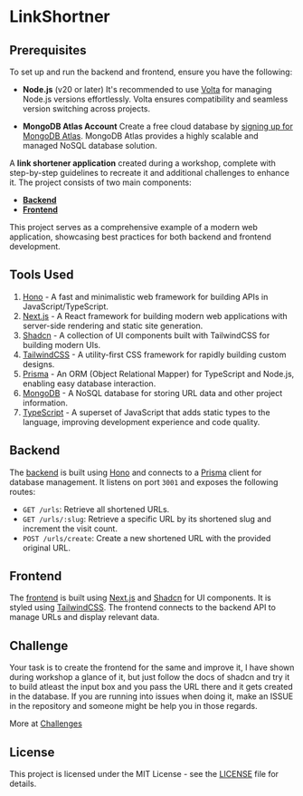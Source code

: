 # LinkShortner

## Prerequisites

To set up and run the backend and frontend, ensure you have the following:

- **Node.js** (v20 or later)
  It's recommended to use [Volta](https://volta.sh/) for managing Node.js versions effortlessly. Volta ensures compatibility and seamless version switching across projects.

- **MongoDB Atlas Account**
  Create a free cloud database by [signing up for MongoDB Atlas](https://www.mongodb.com/atlas). MongoDB Atlas provides a highly scalable and managed NoSQL database solution.

A **link shortener application** created during a workshop, complete with step-by-step guidelines to recreate it and additional challenges to enhance it. The project consists of two main components:

- [**Backend**](#backend)
- [**Frontend**](#frontend)

This project serves as a comprehensive example of a modern web application, showcasing best practices for both backend and frontend development.

## Tools Used

1. [Hono](https://hono.dev/) - A fast and minimalistic web framework for building APIs in JavaScript/TypeScript.
2. [Next.js](https://nextjs.org/) - A React framework for building modern web applications with server-side rendering and static site generation.
3. [Shadcn](https://github.com/shadcn/ui) - A collection of UI components built with TailwindCSS for building modern UIs.
4. [TailwindCSS](https://tailwindcss.com/) - A utility-first CSS framework for rapidly building custom designs.
5. [Prisma](https://www.prisma.io/) - An ORM (Object Relational Mapper) for TypeScript and Node.js, enabling easy database interaction.
6. [MongoDB](https://www.mongodb.com/) - A NoSQL database for storing URL data and other project information.
7. [TypeScript](https://www.typescriptlang.org/) - A superset of JavaScript that adds static types to the language, improving development experience and code quality.


## Backend

The [backend](./backend/) is built using [Hono](https://hono.dev/) and connects to a [Prisma](https://www.prisma.io/) client for database management. It listens on port `3001` and exposes the following routes:

- `GET /urls`: Retrieve all shortened URLs.
- `GET /urls/:slug`: Retrieve a specific URL by its shortened slug and increment the visit count.
- `POST /urls/create`: Create a new shortened URL with the provided original URL.

## Frontend

The [frontend](./frontend/) is built using [Next.js](https://nextjs.org/) and [Shadcn](https://github.com/shadcn/ui) for UI components. It is styled using [TailwindCSS](https://tailwindcss.com/). The frontend connects to the backend API to manage URLs and display relevant data.

## Challenge

Your task is to create the frontend for the same and improve it, I have shown during workshop a glance of it, but just follow the docs of shadcn and try it to build atleast the input box and you pass the URL there and it gets created in the database. If you are running into issues when doing it, make an ISSUE in the repository and someone might be help you in those regards.

More at [Challenges](./CHALLENGES.md)

## License
This project is licensed under the MIT License - see the [LICENSE](./LICENSE.md) file for details.
